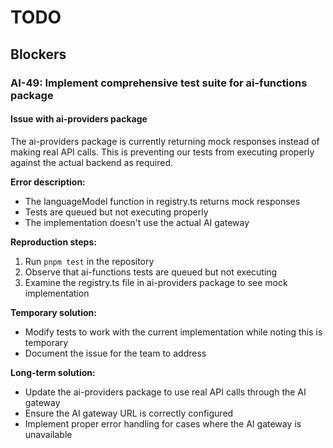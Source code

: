 # TODO

## Blockers

### AI-49: Implement comprehensive test suite for ai-functions package

#### Issue with ai-providers package

The ai-providers package is currently returning mock responses instead of making real API calls. This is preventing our tests from executing properly against the actual backend as required.

**Error description:**
- The languageModel function in registry.ts returns mock responses
- Tests are queued but not executing properly
- The implementation doesn't use the actual AI gateway

**Reproduction steps:**
1. Run `pnpm test` in the repository
2. Observe that ai-functions tests are queued but not executing
3. Examine the registry.ts file in ai-providers package to see mock implementation

**Temporary solution:**
- Modify tests to work with the current implementation while noting this is temporary
- Document the issue for the team to address

**Long-term solution:**
- Update the ai-providers package to use real API calls through the AI gateway
- Ensure the AI gateway URL is correctly configured
- Implement proper error handling for cases where the AI gateway is unavailable
